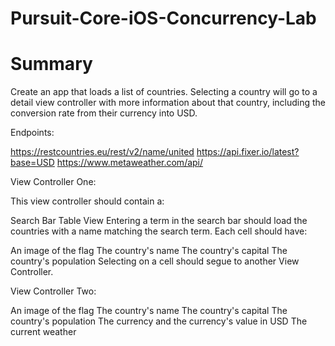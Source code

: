 # Pursuit-Core-iOS-Concurrency-Lab

# Summary

Create an app that loads a list of countries.  Selecting a country will go to a detail view controller with more information about that country, including the conversion rate from their currency into USD.

 

Endpoints:

https://restcountries.eu/rest/v2/name/united
https://api.fixer.io/latest?base=USD
https://www.metaweather.com/api/
 

View Controller One:

This view controller should contain a:

Search Bar
Table View
Entering a term in the search bar should load the countries with a name matching the search term.  Each cell should have:

An image of the flag
The country's name
The country's capital
The country's population
Selecting on a cell should segue to another View Controller.

View Controller Two:

An image of the flag
The country's name
The country's capital
The country's population
The currency and the currency's value in USD
The current weather

